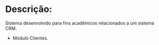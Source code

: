 # Descrição:

Sistema desenvolvido para fins acadêmicos relacionados a um sistema CRM.

- Módulo Clientes.
